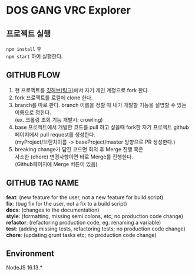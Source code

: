 # DOS GANG VRC Explorer

## 프로젝트 실행

`npm install` 후  
`npm start` 하여 실행한다.

## GITHUB FLOW

1. 현 프로젝트를 [깃허브(링크)](https://github.com/dos-dev-group/dos-world-explorer)에서 자기 개인 계정으로 fork 한다.
2. fork 프로젝트를 로컬에 clone 한다.
3. branch를 따로 판다. branch 이름을 정할 때 내가 개발할 기능을 설명할 수 있는 이름으로 정한다.  
   (ex. 크롤링 조회 기능 개발시: crowling)
4. base 프로젝트에서 개발한 코드를 pull 하고 싶을때 fork한 자기 프로젝트 github페이지에서 pull request를 생성한다.  
   (myProject/브랜치이름 -> baseProject/master 방향으로 PR 생성한다.)
5. breaking change가 담긴 코드면 회의 후 Merge 진행 혹은  
   사소한 (chore) 변경사항이면 바로 Merge를 진행한다.  
   (Github페이지에 Merge 버튼이 있음)

## GITHUB TAG NAME
__feat__: (new feature for the user, not a new feature for build script)  
__fix__: (bug fix for the user, not a fix to a build script)  
__docs__: (changes to the documentation)  
__style__: (formatting, missing semi colons, etc; no production code change)  
__refactor__: (refactoring production code, eg. renaming a variable)  
__test__: (adding missing tests, refactoring tests; no production code change)  
__chore__: (updating grunt tasks etc; no production code change)  

## Environment
NodeJS 16.13.*
